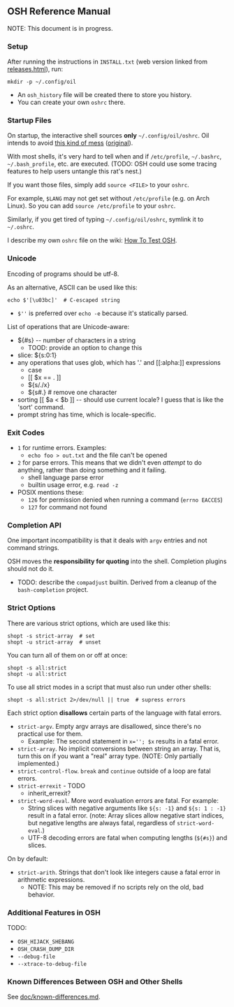 OSH Reference Manual
--------------------

NOTE: This document is in progress.

### Setup

After running the instructions in `INSTALL.txt` (web version linked from
[releases.html](https://www.oilshell.org/releases.html)), run:

    mkdir -p ~/.config/oil

- An `osh_history` file will be created there to store you history.
- You can create your own `oshrc` there.

### Startup Files

On startup, the interactive shell sources **only** `~/.config/oil/oshrc`.  Oil
intends to avoid [this kind of mess][mess] ([original][]).

With most shells, it's very hard to tell when and if `/etc/profile`,
`~/.bashrc`, `~/.bash_profile`, etc. are executed.  (TODO: OSH could use some
tracing features to help users untangle this rat's nest.)

If you want those files, simply add `source <FILE>` to your `oshrc`.

For example, `$LANG` may not get set without `/etc/profile` (e.g. on Arch
Linux).  So you can add `source /etc/profile` to your `oshrc`.

Similarly, if you get tired of typing `~/.config/oil/oshrc`, symlink it to
`~/.oshrc`.

[mess]: https://shreevatsa.wordpress.com/2008/03/30/zshbash-startup-files-loading-order-bashrc-zshrc-etc/

[original]: http://www.solipsys.co.uk/new/BashInitialisationFiles.html

I describe my own `oshrc` file on the wiki: [How To Test
OSH](https://github.com/oilshell/oil/wiki/How-To-Test-OSH).


### Unicode

Encoding of programs should be utf-8.

As an alternative, ASCII can be used like this:

    echo $'[\u03bc]'  # C-escaped string

- `$''` is preferred over `echo -e` because it's statically parsed.

List of operations that are Unicode-aware:

- ${#s} -- number of characters in a string
  - TOOD: provide an option to change this
- slice: ${s:0:1}
- any operations that uses glob, which has '.' and [[:alpha:]] expressions
  - case
  - [[ $x == . ]]
  - ${s/./x}
  - ${s#.}  # remove one character
- sorting [[ $a < $b ]] -- should use current locale?  I guess that is like the
  'sort' command.
- prompt string has time, which is locale-specific.


### Exit Codes

- `1` for runtime errors.  Examples:
  - `echo foo > out.txt` and the file can't be opened
- `2` for parse errors.  This means that we didn't even *attempt* to do
  anything, rather than doing something and it failing.
  - shell language parse error
  - builtin usage error, e.g. `read -z`
- POSIX mentions these:
  - `126` for permission denied when running a command (`errno EACCES`)
  - `127` for command not found

### Completion API

One important incompatibility is that it deals with `argv` entries and not
command strings.

OSH moves the **responsibility for quoting** into the shell.  Completion
plugins should not do it.

- TODO: describe the `compadjust` builtin.  Derived from a cleanup of the
  `bash-completion` project.


### Strict Options

There are various strict options, which are used like this:

    shopt -s strict-array  # set
    shopt -u strict-array  # unset

You can turn all of them on or off at once:

    shopt -s all:strict
    shopt -u all:strict

To use all strict modes in a script that must also run under other shells:

    shopt -s all:strict 2>/dev/null || true  # supress errors

Each strict option **disallows** certain parts of the language with fatal
errors.

- `strict-argv`.  Empty argv arrays are disallowed, since there's no practical
  use for them.
  - Example: The second statement in `x=''; $x` results in a fatal error.
- `strict-array`. No implicit conversions between string an array.  That is,
  turn this on if you want a "real" array type.  (NOTE: Only partially
  implemented.)
- `strict-control-flow`. `break` and `continue` outside of a loop are fatal
  errors.
- `strict-errexit` - TODO
  - inherit_errexit?
- `strict-word-eval`.  More word evaluation errors are fatal.  For example:
  - String slices with negative arguments like `${s: -1}` and `${s: 1 : -1}`
    result in a fatal error.  (note: Array slices allow negative start indices,
    but negative lengths are always fatal, regardless of `strict-word-eval`.)
  - UTF-8 decoding errors are fatal when computing lengths (`${#s}`) and
    slices.

On by default:

- `strict-arith`.  Strings that don't look like integers cause a fatal error in
  arithmetic expressions.
  - NOTE: This may be removed if no scripts rely on the old, bad behavior.


### Additional Features in OSH

TODO:

- `OSH_HIJACK_SHEBANG`
- `OSH_CRASH_DUMP_DIR`
- `--debug-file`
- `--xtrace-to-debug-file`

### Known Differences Between OSH and Other Shells

See [doc/known-differences.md][].

[doc/known-differences.md]: ./known-differences.md

